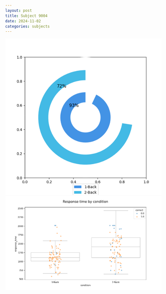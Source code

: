 ```yaml
---
layout: post
title: Subject 9004
date: 2024-11-02
categories: subjects
---
```


![](data/9004/run-5/9004_accuracy_by_condition.png)
![](data/9004/run-5/9004_response_time_by_condition.png)
